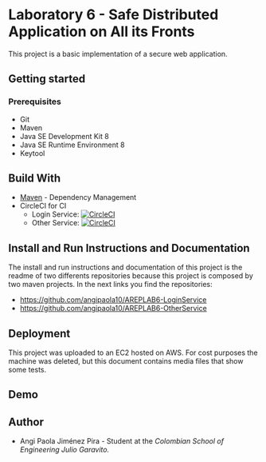 # Laboratory 6 - Safe Distributed Application on All its Fronts

This project is a basic implementation of a secure web application.

## Getting started
### Prerequisites
* Git
* Maven
* Java SE Development Kit 8
* Java SE Runtime Environment 8
* Keytool

## Build With
* [Maven](https://maven.apache.org/) - Dependency Management
* CircleCI for CI
    * Login Service:
        [![CircleCI](https://circleci.com/gh/angipaola10/AREPLAB6-LoginService.svg?style=svg)](https://circleci.com/gh/angipaola10/AREPLAB6-LoginService)
    * Other Service:
        [![CircleCI](https://circleci.com/gh/angipaola10/AREPLAB6-OtherService.svg?style=svg)](https://circleci.com/gh/angipaola10/AREPLAB6-OtherService)


## Install and Run Instructions and Documentation

The install and run instructions and documentation of this project is the readme of two differents repositories because this project is composed by two maven projects. In the next links you find the repositories:

* https://github.com/angipaola10/AREPLAB6-LoginService
* https://github.com/angipaola10/AREPLAB6-OtherService

## Deployment
This project was uploaded to an EC2 hosted on AWS. For cost purposes the machine was deleted, but this document contains media files that show some tests.

## Demo


## Author
* Angi Paola Jiménez Pira - Student at the *Colombian School of Engineering Julio Garavito.*